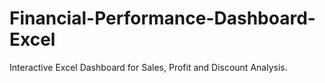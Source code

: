 # Financial-Performance-Dashboard-Excel
Interactive Excel Dashboard for Sales, Profit and Discount Analysis. 
